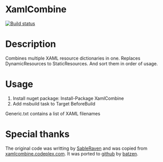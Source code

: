 XamlCombine
===========
[![Build status](https://ci.appveyor.com/api/projects/status/5bc2t7llki11my1o?svg=true)](https://ci.appveyor.com/project/jan-schubert/xamlcombine)

Description
===========
Combines multiple XAML resource dictionaries in one. Replaces DynamicResources to StaticResources. And sort them in order of usage.

Usage
===========
1. Install nuget package: Install-Package XamlCombine
2. Add msbuild task to Target BeforeBuild
<Target Name="BeforeBuild">
  <Combine SourcePath="Generic.txt" TargetPath="Generic.xaml" />
</Target>

Generic.txt contains a list of XAML filenames

Special thanks
===========
The original code was writting by [SableRaven](https://www.codeplex.com/site/users/view/SableRaven) and was copied from [xamlcombine.codeplex.com](https://xamlcombine.codeplex.com/). It was ported to [github](https://github.com/fluentribbon/XamlCombine) by [batzen](https://github.com/batzen).
